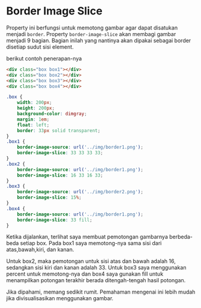 # Border Image Slice

Property ini berfungsi untuk memotong gambar agar dapat disatukan menjadi `border`. Property `border-image-slice` akan membagi gambar menjadi 9 bagian. Bagian inilah yang nantinya akan dipakai sebagai border disetiap sudut sisi element.

berikut contoh penerapan-nya

```html
<div class="box box1"></div>
<div class="box box2"></div>
<div class="box box3"></div>
<div class="box box4"></div>
```

```css
.box {
    width: 200px;
    height: 200px;
    background-color: dimgray;
    margin: 1em;
    float: left;
    border: 33px solid transparent;
}
.box1 {
    border-image-source: url('../img/border1.png');
    border-image-slice: 33 33 33 33;
}
.box2 {
    border-image-source: url('../img/border1.png');
    border-image-slice: 16 33 16 33;
}
.box3 {
    border-image-source: url('../img/border2.png');
    border-image-slice: 15%;
}
.box4 {
    border-image-source: url('../img/border1.png');
    border-image-slice: 33 fill;
}
```

Ketika dijalankan, terlihat saya membuat pemotongan gambarnya berbeda-beda setiap box. Pada box1 saya memotong-nya sama sisi dari atas,bawah,kiri, dan kanan.

Untuk box2, maka pemotongan untuk sisi atas dan bawah adalah 16, sedangkan sisi kiri dan kanan adalah 33. Untuk box3 saya menggunakan percent untuk memotong-nya dan box4 saya gunakan fill untuk menampilkan potongan terakhir berada ditengah-tengah hasil potongan.

Jika dipahami, memang sedikit rumit. Pemahaman mengenai ini lebih mudah jika divisualisasikan menggunakan gambar.

